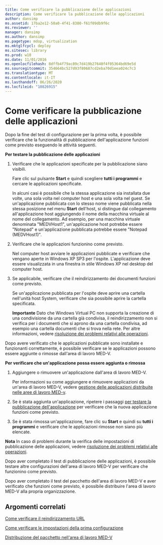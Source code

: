 ```yaml
---
title: Come verificare la pubblicazione delle applicazioni
description: Come verificare la pubblicazione delle applicazioni
author: dansimp
ms.assetid: 17ba2e12-50a0-4f41-8300-f61f09db9f6c
ms.reviewer: ''
manager: dansimp
ms.author: dansimp
ms.pagetype: mdop, virtualization
ms.mktglfcycl: deploy
ms.sitesec: library
ms.prod: w10
ms.date: 11/01/2016
ms.openlocfilehash: 8dffb4f79ac89c7d419b27640f4f05364bd69e5d
ms.sourcegitcommit: 354664bc527d93f80687cd2eba70d1eea024c7c3
ms.translationtype: MT
ms.contentlocale: it-IT
ms.lasthandoff: 06/26/2020
ms.locfileid: "10826915"
---
```

# Come verificare la pubblicazione delle applicazioni


Dopo la fine del test di configurazione per la prima volta, è possibile verificare che la funzionalità di pubblicazione dell'applicazione funzioni come previsto eseguendo le attività seguenti.

<a href="" id="bkmk-apppub"></a>**Per testare la pubblicazione delle applicazioni**

1.  Verificare che le applicazioni specificate per la pubblicazione siano visibili.

    Fare clic sul pulsante **Start** e quindi scegliere **tutti i programmi** e cercare le applicazioni specificate.

    In alcuni casi è possibile che la stessa applicazione sia installata due volte, una sola volta nel computer host e una sola volta nel guest. Se un'applicazione pubblicata con lo stesso nome viene pubblicata nella stessa posizione nel menu **Start** dell'host, si distingue dal collegamento all'applicazione host aggiungendo il nome della macchina virtuale al nome del collegamento. Ad esempio, per una macchina virtuale denominata "MEDVHost1", un'applicazione host potrebbe essere "Notepad" e un'applicazione pubblicata potrebbe essere "Notepad (MEDVHost1)".

2.  Verificare che le applicazioni funzionino come previsto.

    Nel computer host avviare le applicazioni pubblicate e verificare che vengano aperte in Windows XP SP3 per l'ospite. L'applicazione deve essere visualizzata in una finestra in stile Windows XP nel desktop del computer host.

3.  Se applicabile, verificare che il reindirizzamento dei documenti funzioni come previsto.

    Se un'applicazione pubblicata per l'ospite deve aprire una cartella nell'unità host System, verificare che sia possibile aprire la cartella specificata.

    **Importante**  Dato che Windows Virtual PC non supporta la creazione di una condivisione da una cartella già condivisa, il reindirizzamento non si verifica per i documenti che si aprono da una cartella condivisa, ad esempio una cartella documenti che si trova nella rete. Per altre informazioni, vedere [risoluzione dei problemi relativi alle operazioni](operations-troubleshooting-medv2.md).

Dopo avere verificato che le applicazioni pubblicate sono installate e funzionanti correttamente, è possibile verificare se le applicazioni possono essere aggiunte o rimosse dall'area di lavoro MED-V.

**Per verificare che un'applicazione possa essere aggiunta o rimossa**

1.  Aggiungere o rimuovere un'applicazione dall'area di lavoro MED-V.

    Per informazioni su come aggiungere e rimuovere applicazioni da un'area di lavoro MED-V, vedere [gestione delle applicazioni distribuite nelle aree di lavoro MED-v](managing-applications-deployed-to-med-v-workspaces.md).

2.  Se è stata aggiunta un'applicazione, ripetere i passaggi [per testare la pubblicazione dell'applicazione](#bkmk-apppub) per verificare che la nuova applicazione funzioni come previsto.

3.  Se è stata rimossa un'applicazione, fare clic su **Start** e quindi su **tutti i programmi** e verificare che le applicazioni rimosse non siano più elencate.

**Nota**  In caso di problemi durante la verifica delle impostazioni di pubblicazione delle applicazioni, vedere [risoluzione dei problemi relativi alle operazioni](operations-troubleshooting-medv2.md).

Dopo aver completato il test di pubblicazione delle applicazioni, è possibile testare altre configurazioni dell'area di lavoro MED-V per verificare che funzionino come previsto.

Dopo aver completato il test del pacchetto dell'area di lavoro MED-V e aver verificato che funzioni come previsto, è possibile distribuire l'area di lavoro MED-V alla propria organizzazione.

## Argomenti correlati

[Come verificare il reindirizzamento URL](how-to-test-url-redirection.md)

[Come verificare le impostazioni della prima configurazione](how-to-verify-first-time-setup-settings.md)

[Distribuzione del pacchetto nell'area di lavoro MED-V](deploying-the-med-v-workspace-package.md)

 

 





